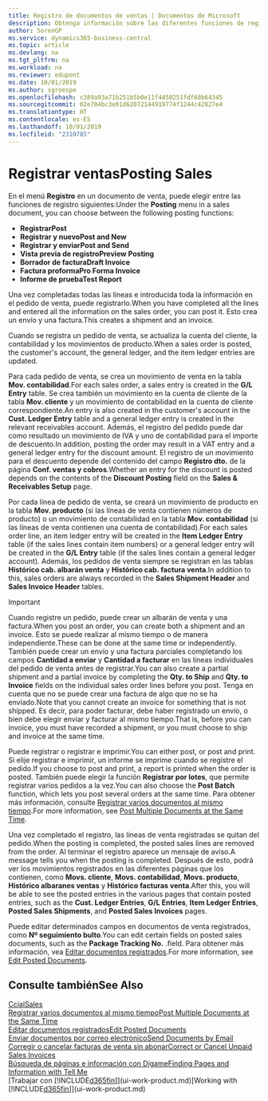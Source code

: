 ```yaml
---
title: Registro de documentos de ventas | Documentos de Microsoft
description: Obtenga información sobre las diferentes funciones de registro para registrar documentos de ventas y cómo puede actualizar los documentos registrados.
author: SorenGP
ms.service: dynamics365-business-central
ms.topic: article
ms.devlang: na
ms.tgt_pltfrm: na
ms.workload: na
ms.reviewer: edupont
ms.date: 10/01/2019
ms.author: sgroespe
ms.openlocfilehash: c389a93a71b251b5b0e11f4450251fdf68b64345
ms.sourcegitcommit: 02e704bc3e01d62072144919774f1244c42827e4
ms.translationtype: HT
ms.contentlocale: es-ES
ms.lasthandoff: 10/01/2019
ms.locfileid: "2310785"
---
```

# <a name="posting-sales"></a><span data-ttu-id="2f238-103">Registrar ventas</span><span class="sxs-lookup"><span data-stu-id="2f238-103">Posting Sales</span></span>
<span data-ttu-id="2f238-104">En el menú **Registro** en un documento de venta, puede elegir entre las funciones de registro siguientes:</span><span class="sxs-lookup"><span data-stu-id="2f238-104">Under the **Posting** menu in a sales document, you can choose between the following posting functions:</span></span>

* <span data-ttu-id="2f238-105">**Registrar**</span><span class="sxs-lookup"><span data-stu-id="2f238-105">**Post**</span></span>
* <span data-ttu-id="2f238-106">**Registrar y nuevo**</span><span class="sxs-lookup"><span data-stu-id="2f238-106">**Post and New**</span></span>
* <span data-ttu-id="2f238-107">**Registrar y enviar**</span><span class="sxs-lookup"><span data-stu-id="2f238-107">**Post and Send**</span></span>
* <span data-ttu-id="2f238-108">**Vista previa de registro**</span><span class="sxs-lookup"><span data-stu-id="2f238-108">**Preview Posting**</span></span>
* <span data-ttu-id="2f238-109">**Borrador de factura**</span><span class="sxs-lookup"><span data-stu-id="2f238-109">**Draft Invoice**</span></span>
* <span data-ttu-id="2f238-110">**Factura proforma**</span><span class="sxs-lookup"><span data-stu-id="2f238-110">**Pro Forma Invoice**</span></span>
* <span data-ttu-id="2f238-111">**Informe de prueba**</span><span class="sxs-lookup"><span data-stu-id="2f238-111">**Test Report**</span></span>

<span data-ttu-id="2f238-112">Una vez completadas todas las líneas e introducida toda la información en el pedido de venta, puede registrarlo.</span><span class="sxs-lookup"><span data-stu-id="2f238-112">When you have completed all the lines and entered all the information on the sales order, you can post it.</span></span> <span data-ttu-id="2f238-113">Esto crea un envío y una factura.</span><span class="sxs-lookup"><span data-stu-id="2f238-113">This creates a shipment and an invoice.</span></span>

<span data-ttu-id="2f238-114">Cuando se registra un pedido de venta, se actualiza la cuenta del cliente, la contabilidad y los movimientos de producto.</span><span class="sxs-lookup"><span data-stu-id="2f238-114">When a sales order is posted, the customer's account, the general ledger, and the item ledger entries are updated.</span></span>

<span data-ttu-id="2f238-115">Para cada pedido de venta, se crea un movimiento de venta en la tabla **Mov. contabilidad**.</span><span class="sxs-lookup"><span data-stu-id="2f238-115">For each sales order, a sales entry is created in the **G/L Entry** table.</span></span> <span data-ttu-id="2f238-116">Se crea también un movimiento en la cuenta de cliente de la tabla **Mov. cliente** y un movimiento de contabilidad en la cuenta de cliente correspondiente.</span><span class="sxs-lookup"><span data-stu-id="2f238-116">An entry is also created in the customer's account in the **Cust. Ledger Entry** table and a general ledger entry is created in the relevant receivables account.</span></span> <span data-ttu-id="2f238-117">Además, el registro del pedido puede dar como resultado un movimiento de IVA y uno de contabilidad para el importe de descuento.</span><span class="sxs-lookup"><span data-stu-id="2f238-117">In addition, posting the order may result in a VAT entry and a general ledger entry for the discount amount.</span></span> <span data-ttu-id="2f238-118">El registro de un movimiento para el descuento depende del contenido del campo **Registro dto.** de la página **Conf. ventas y cobros**.</span><span class="sxs-lookup"><span data-stu-id="2f238-118">Whether an entry for the discount is posted depends on the contents of the **Discount Posting** field on the **Sales & Receivables Setup** page.</span></span>

<span data-ttu-id="2f238-119">Por cada línea de pedido de venta, se creará un movimiento de producto en la tabla **Mov. producto** (si las líneas de venta contienen números de producto) o un movimiento de contabilidad en la tabla **Mov. contabilidad** (si las líneas de venta contienen una cuenta de contabilidad).</span><span class="sxs-lookup"><span data-stu-id="2f238-119">For each sales order line, an item ledger entry will be created in the **Item Ledger Entry** table (if the sales lines contain item numbers) or a general ledger entry will be created in the **G/L Entry** table (if the sales lines contain a general ledger account).</span></span> <span data-ttu-id="2f238-120">Además, los pedidos de venta siempre se registran en las tablas **Histórico cab. albarán venta** y **Histórico cab. factura venta**.</span><span class="sxs-lookup"><span data-stu-id="2f238-120">In addition to this, sales orders are always recorded in the **Sales Shipment Header** and **Sales Invoice Header** tables.</span></span>

> [!IMPORTANT]  
>   <span data-ttu-id="2f238-121">Cuando registre un pedido, puede crear un albarán de venta y una factura.</span><span class="sxs-lookup"><span data-stu-id="2f238-121">When you post an order, you can create both a shipment and an invoice.</span></span> <span data-ttu-id="2f238-122">Esto se puede realizar al mismo tiempo o de manera independiente.</span><span class="sxs-lookup"><span data-stu-id="2f238-122">These can be done at the same time or independently.</span></span> <span data-ttu-id="2f238-123">También puede crear un envío y una factura parciales completando los campos **Cantidad a enviar** y **Cantidad a facturar** en las líneas individuales del pedido de venta antes de registrar.</span><span class="sxs-lookup"><span data-stu-id="2f238-123">You can also create a partial shipment and a partial invoice by completing the **Qty. to Ship** and **Qty. to Invoice** fields on the individual sales order lines before you post.</span></span> <span data-ttu-id="2f238-124">Tenga en cuenta que no se puede crear una factura de algo que no se ha enviado.</span><span class="sxs-lookup"><span data-stu-id="2f238-124">Note that you cannot create an invoice for something that is not shipped.</span></span> <span data-ttu-id="2f238-125">Es decir, para poder facturar, debe haber registrado un envío, o bien debe elegir enviar y facturar al mismo tiempo.</span><span class="sxs-lookup"><span data-stu-id="2f238-125">That is, before you can invoice, you must have recorded a shipment, or you must choose to ship and invoice at the same time.</span></span>

<span data-ttu-id="2f238-126">Puede registrar o registrar e imprimir.</span><span class="sxs-lookup"><span data-stu-id="2f238-126">You can either post, or post and print.</span></span> <span data-ttu-id="2f238-127">Si elije registrar e imprimir, un informe se imprime cuando se registre el pedido.</span><span class="sxs-lookup"><span data-stu-id="2f238-127">If you choose to post and print, a report is printed when the order is posted.</span></span> <span data-ttu-id="2f238-128">También puede elegir la función **Registrar por lotes**, que permite registrar varios pedidos a la vez.</span><span class="sxs-lookup"><span data-stu-id="2f238-128">You can also choose the **Post Batch** function, which lets you post several orders at the same time.</span></span> <span data-ttu-id="2f238-129">Para obtener más información, consulte [Registrar varios documentos al mismo tiempo](ui-batch-posting.md).</span><span class="sxs-lookup"><span data-stu-id="2f238-129">For more information, see [Post Multiple Documents at the Same Time](ui-batch-posting.md).</span></span>

<span data-ttu-id="2f238-130">Una vez completado el registro, las líneas de venta registradas se quitan del pedido.</span><span class="sxs-lookup"><span data-stu-id="2f238-130">When the posting is completed, the posted sales lines are removed from the order.</span></span> <span data-ttu-id="2f238-131">Al terminar el registro aparece un mensaje de aviso.</span><span class="sxs-lookup"><span data-stu-id="2f238-131">A message tells you when the posting is completed.</span></span> <span data-ttu-id="2f238-132">Después de esto, podrá ver los movimientos registrados en las diferentes páginas que los contienen, como **Movs. cliente**, **Movs. contabilidad**, **Movs. producto**, **Histórico albaranes ventas** y **Histórico facturas venta**.</span><span class="sxs-lookup"><span data-stu-id="2f238-132">After this, you will be able to see the posted entries in the various pages that contain posted entries, such as the **Cust. Ledger Entries**, **G/L Entries**, **Item Ledger Entries**, **Posted Sales Shipments**, and **Posted Sales Invoices** pages.</span></span>  

<span data-ttu-id="2f238-133">Puede editar determinados campos en documentos de venta registrados, como **Nº seguimiento bulto**.</span><span class="sxs-lookup"><span data-stu-id="2f238-133">You can edit certain fields on posted sales documents, such as the **Package Tracking No.**</span></span> <span data-ttu-id="2f238-134">.</span><span class="sxs-lookup"><span data-stu-id="2f238-134">field.</span></span> <span data-ttu-id="2f238-135">Para obtener más información, vea [Editar documentos registrados](across-edit-posted-document.md).</span><span class="sxs-lookup"><span data-stu-id="2f238-135">For more information, see [Edit Posted Documents](across-edit-posted-document.md).</span></span>

## <a name="see-also"></a><span data-ttu-id="2f238-136">Consulte también</span><span class="sxs-lookup"><span data-stu-id="2f238-136">See Also</span></span>
[<span data-ttu-id="2f238-137">Ccial</span><span class="sxs-lookup"><span data-stu-id="2f238-137">Sales</span></span>](sales-manage-sales.md)  
[<span data-ttu-id="2f238-138">Registrar varios documentos al mismo tiempo</span><span class="sxs-lookup"><span data-stu-id="2f238-138">Post Multiple Documents at the Same Time</span></span>](ui-batch-posting.md)  
[<span data-ttu-id="2f238-139">Editar documentos registrados</span><span class="sxs-lookup"><span data-stu-id="2f238-139">Edit Posted Documents</span></span>](across-edit-posted-document.md)  
[<span data-ttu-id="2f238-140">Enviar documentos por correo electrónico</span><span class="sxs-lookup"><span data-stu-id="2f238-140">Send Documents by Email</span></span>](ui-how-send-documents-email.md)  
[<span data-ttu-id="2f238-141">Corregir o cancelar facturas de venta sin abonar</span><span class="sxs-lookup"><span data-stu-id="2f238-141">Correct or Cancel Unpaid Sales Invoices</span></span>](sales-how-correct-cancel-sales-invoice.md)  
[<span data-ttu-id="2f238-142">Búsqueda de páginas e información con Dígame</span><span class="sxs-lookup"><span data-stu-id="2f238-142">Finding Pages and Information with Tell Me</span></span>](ui-search.md)  
<span data-ttu-id="2f238-143">[Trabajar con [!INCLUDE[d365fin](includes/d365fin_md.md)]](ui-work-product.md)</span><span class="sxs-lookup"><span data-stu-id="2f238-143">[Working with [!INCLUDE[d365fin](includes/d365fin_md.md)]](ui-work-product.md)</span></span>
